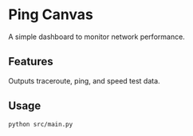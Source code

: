 # Ping Canvas

A simple dashboard to monitor network performance.

## Features

Outputs traceroute, ping, and speed test data.

## Usage

```bash
python src/main.py
```


